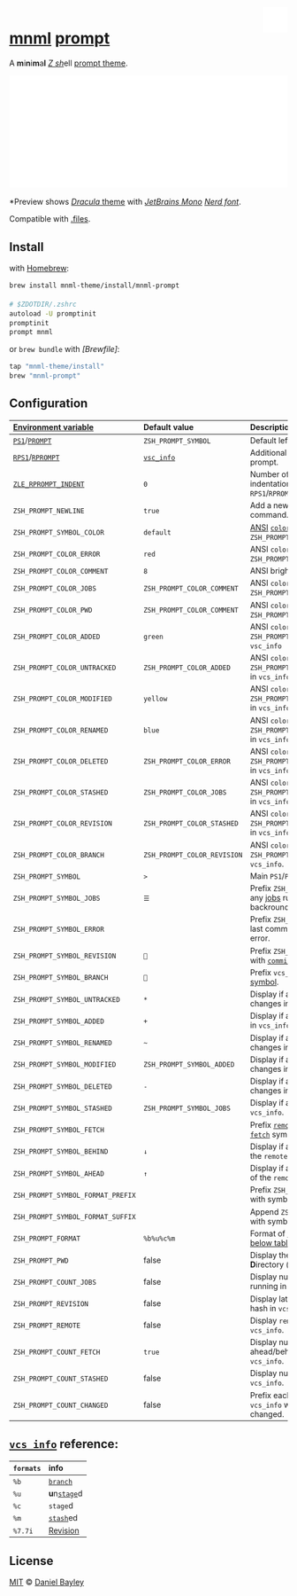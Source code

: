 <img src="https://raw.githubusercontent.com/mnml-theme/mnml.github.io/master/img/logo.svg" width="9%" align="right">

[mnml] [prompt]
===============
A **m**i**n**i**m**a**l** [_Z sh_]ell [prompt theme].

![](carbon.svg)

\*Preview shows [_Dracula_ theme] with _[JetBrains Mono] [Nerd font]_.

Compatible with [.files].

Install
-------
with [Homebrew]:
~~~ sh
brew install mnml-theme/install/mnml-prompt

# $ZDOTDIR/.zshrc
autoload -U promptinit
promptinit
prompt mnml
~~~
or `brew bundle` with _[Brewfile]_:
~~~ rb
tap "mnml-theme/install"
brew "mnml-prompt"
~~~

Configuration
------------------------------------------------------------------------------------------------------------------------------------------
| [Environment variable][env]       | Default value               | Description                                                          |
| :-------------------------------- | :-------------------------- | :------------------------------------------------------------------- |
| [`PS1`][PS]/[`PROMPT`][PS]        | `ZSH_PROMPT_SYMBOL`         | Default left aligned prompt.                                         |
| [`RPS1`][PS]/[`RPROMPT`][PS]      | [`vsc_info`][vsc]           | Additional right aligned prompt.                                     |
| [`ZLE_RPROMPT_INDENT`]            | `0`                         | Number of spaces indentation to the right of `RPS1`/`RPROMPT`.       |
| `ZSH_PROMPT_NEWLINE`              | `true`                      | Add a newline after each command.                                    |
| `ZSH_PROMPT_SYMBOL_COLOR`         | `default`                   | [ANSI] [`color`] of `ZSH_PROMPT_SYMBOL`.                             |
| `ZSH_PROMPT_COLOR_ERROR`          | `red`                       | ANSI `color` of `ZSH_PROMPT_SYMBOL_ERROR`.                           |
| `ZSH_PROMPT_COLOR_COMMENT`        | `8`                         | ANSI bright black by default.                                        |
| `ZSH_PROMPT_COLOR_JOBS`           | `ZSH_PROMPT_COLOR_COMMENT`  | ANSI `color` of `ZSH_PROMPT_SYMBOL_JOBS`.                            |
| `ZSH_PROMPT_COLOR_PWD`            | `ZSH_PROMPT_COLOR_COMMENT`  | ANSI `color` of `ZSH_PROMPT_PWD`.                                    |
| `ZSH_PROMPT_COLOR_ADDED`          | `green`                     | ANSI `color` of `ZSH_PROMPT_SYMBOL_ADDED` in `vsc_info`              |
| `ZSH_PROMPT_COLOR_UNTRACKED`      | `ZSH_PROMPT_COLOR_ADDED`    | ANSI `color` of `ZSH_PROMPT_SYMBOL_UNTRACKED` in `vcs_info`.         |
| `ZSH_PROMPT_COLOR_MODIFIED`       | `yellow`                    | ANSI `color` of `ZSH_PROMPT_SYMBOL_MODIFIED` in `vcs_info`.          |
| `ZSH_PROMPT_COLOR_RENAMED`        | `blue`                      | ANSI `color` of `ZSH_PROMPT_SYMBOL_RENAMED` in `vcs_info`.           |
| `ZSH_PROMPT_COLOR_DELETED`        | `ZSH_PROMPT_COLOR_ERROR`    | ANSI `color` of `ZSH_PROMPT_SYMBOL_DELETED` in `vcs_info`.           |
| `ZSH_PROMPT_COLOR_STASHED`        | `ZSH_PROMPT_COLOR_JOBS`     | ANSI `color` of `ZSH_PROMPT_SYMBOL_STASHED` in `vcs_info`.           |
| `ZSH_PROMPT_COLOR_REVISION`       | `ZSH_PROMPT_COLOR_STASHED`  | ANSI `color` of `ZSH_PROMPT_SYMBOL_REVISION` in `vcs_info`.          |
| `ZSH_PROMPT_COLOR_BRANCH`         | `ZSH_PROMPT_COLOR_REVISION` | ANSI `color` of `ZSH_PROMPT_SYMBOL_BRANCH` in `vcs_info`.            |
| `ZSH_PROMPT_SYMBOL`               | `>`                         | Main `PS1`/`PROMPT` symbol.                                          |
| `ZSH_PROMPT_SYMBOL_JOBS`          | `☰ `                        | Prefix `ZSH_PROMPT_SYMBOL` if any [jobs] running in the backround.   |
| `ZSH_PROMPT_SYMBOL_ERROR`         |                             | Prefix `ZSH_PROMPT_SYMBOL` if last command resulted in an error.     |
| `ZSH_PROMPT_SYMBOL_REVISION`      | ` `                        | Prefix `ZSH_PROMPT_REVISION` with [`commit` symbol]                  |
| `ZSH_PROMPT_SYMBOL_BRANCH`        | ` `                        | Prefix `vcs_info` with [`branch` symbol].                            |
| `ZSH_PROMPT_SYMBOL_UNTRACKED`     | `*`                         | Display if any [untracked] changes in `vcs_info`.                    |
| `ZSH_PROMPT_SYMBOL_ADDED`         | `+`                         | Display if any [`add`]ed changes in `vcs_info`.                      |
| `ZSH_PROMPT_SYMBOL_RENAMED`       | `~`                         | Display if any [renamed] changes in `vcs_info`.                      |
| `ZSH_PROMPT_SYMBOL_MODIFIED`      | `ZSH_PROMPT_SYMBOL_ADDED`   | Display if any [modified][untracked] changes in `vcs_info`.          |
| `ZSH_PROMPT_SYMBOL_DELETED`       | `-`                         | Display if any [deleted][untracked] changes in `vsc_info`.           |
| `ZSH_PROMPT_SYMBOL_STASHED`       | `ZSH_PROMPT_SYMBOL_JOBS`    | Display if any [`stash`]es in `vcs_info`.                            |
| `ZSH_PROMPT_SYMBOL_FETCH`         |                             | Prefix [`remote`] `vcs_info` with [`fetch`] symbol, such as [sync].  |
| `ZSH_PROMPT_SYMBOL_BEHIND`        | `↓`                         | Display if any [`commit`]s behind the `remote` in `vsc_info`         |
| `ZSH_PROMPT_SYMBOL_AHEAD`         | `↑`                         | Display if any `commit`s ahead of the `remote` in `vsc_info`.        |
| `ZSH_PROMPT_SYMBOL_FORMAT_PREFIX` |                             | Prefix `ZSH_PROMPT_FORMAT` with symbol, such as `[`.                 |
| `ZSH_PROMPT_SYMBOL_FORMAT_SUFFIX` |                             | Append `ZSH_PROMPT_FORMAT` with symbol, such as `]`.                 |
| `ZSH_PROMPT_FORMAT`               | `%b%u%c%m`                  | Format of [`vcs_info`][vsc]. See [below table] for reference.        |
| `ZSH_PROMPT_PWD`                  | false                       | Display the **P**resent **W**orking **D**irectory ([`PWD`][env]).    |
| `ZSH_PROMPT_COUNT_JOBS`           | false                       | Display number of [jobs] running in the background.                  |
| `ZSH_PROMPT_REVISION`             | false                       | Display latest `commit` [revision] hash in `vcs_info`.               |
| `ZSH_PROMPT_REMOTE`               | false                       | Display `remote` [`branch`] in `vcs_info`.                           |
| `ZSH_PROMPT_COUNT_FETCH`          | `true`                      | Display number of `commit`s ahead/behind the `remote` in `vcs_info`. |
| `ZSH_PROMPT_COUNT_STASHED`        | false                       | Display number of `stash`es in `vcs_info`.                           |
| `ZSH_PROMPT_COUNT_CHANGED`        | false                       | Prefix each change in `vcs_info` with number files changed.          |

[`vcs_info`][vsc] reference:
--------------------------------
| `formats` | info             |
| :-------- | :--------------- |
| `%b`      | [`branch`]       |
| `%u`      | **u**n[`stage`]d |
| `%c`      | `stage`d         |
| `%m`      | [`stash`]ed      |
| `%7.7i`   | [Revision]       |

License
-------
[MIT] © [Daniel Bayley]

[MIT]:                  LICENSE.md
[Daniel Bayley]:        https://github.com/danielbayley

[mnml]:                 https://github.com/danielbayley?tab=repositories&q=mnml

[_Dracula_ theme]:      https://draculatheme.com/terminal
[JetBrains Mono]:       https://jetbrains.com/lp/mono
[Nerd font]:            https://github.com/ryanoasis/nerd-fonts/tree/master/patched-fonts/JetBrainsMono

[homebrew]:             https://brew.sh
[.files]:               https://github.com/danielbayley/homebrew-dotfiles

[_z sh_]:               https://zsh.org
[prompt]:               https://en.wikipedia.org/wiki/Command-line_interface#Command_prompt
[prompt theme]:         http://zsh.sourceforge.net/Doc/Release/User-Contributions.html#Prompt-Themes
[ANSI]:                 https://en.wikipedia.org/wiki/ANSI_escape_code#Colors
[`color`]:              https://wiki.archlinux.org/index.php/zsh#Colors

[env]:                  https://geeksforgeeks.org/environment-variables-in-linux-unix
[PS]:                   https://scriptingosx.com/2019/07/moving-to-zsh-06-customizing-the-zsh-prompt
[`ZLE_RPROMPT_INDENT`]: http://zsh.sourceforge.net/Doc/Release/Parameters.html#Parameters-Used-By-The-Shell
[jobs]:                 http://zsh.sourceforge.net/Doc/Release/Jobs-_0026-Signals.html

[vsc]:                  http://zsh.sourceforge.net/Doc/Release/User-Contributions.html#Version-Control-Information
[below table]:          #vcs_info-reference
[revision]:             https://git-scm.com/book/en/v2/Git-Tools-Revision-Selection
[untracked]:            https://git-scm.com/book/en/Git-Basics-Recording-Changes-to-the-Repository
[`branch`]:             https://git-scm.com/docs/git-branch
[`commit`]:             https://git-scm.com/docs/git-commit
[`add`]:                https://git-scm.com/docs/git-add
[`stage`]:              https://git-scm.com/docs/git-stage
[renamed]:              https://git-scm.com/docs/git-mv
[`stash`]:              https://git-scm.com/docs/git-stash
[`remote`]:             https://git-scm.com/docs/git-remote
[`fetch`]:              https://git-scm.com/docs/git-fetch
[`commit` symbol]:      https://primer.style/octicons/git-commit-16
[`branch` symbol]:      https://primer.style/octicons/git-branch-16
[sync]:                 https://primer.style/octicons/sync-16

